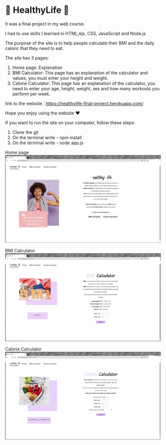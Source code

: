 # 🍎 HealthyLife 🍎

It was a final project in my web course.

I had to use skills I learned in HTML,ejs, CSS, JavaScript and Node.js

The purpose of the site is to help people calculate their BMI and the daily caloric that they need to eat.

The site has 3 pages:
1. Home page: Explanation
2. BMI Calculator: This page has an explanation of the calculator and values, you must enter your  height and weight.
3. Calorie Calculator: This page has an explanation of the calculator, you need to enter your age, height, weight, sex and how many workouts you perform per week.

link to the website : https://healthylife-final-project.herokuapp.com/

Hope you enjoy using the website ❤️

If you want to run the site on your computer, follow these steps:
1. Clone the git 
2. On the terminal write - npm install
3. On the terminal write - node app.js

Home page
![Home page](/public/img/homepage1.jpg)

BMI Calculator
![BMI Calculator](/public/img/bmipage1.jpg)

Calorie Calculator
![Calorie Calculator](/public/img/caloriepage1.jpg)


